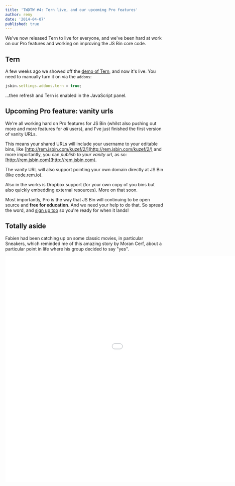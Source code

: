 ```yaml
---
title: 'TWDTW #4: Tern live, and our upcoming Pro features'
author: remy
date: '2014-04-07'
published: true
---
```



We've now released Tern to live for everyone, and we've been hard at work on our Pro features and working on improving the JS Bin core code.

## Tern

A few weeks ago we showed off the [demo of Tern](/blog/twdtw-1-sass-tern-security#tern), and now it's live. You need to manually turn it on via the `addons`:

```js
jsbin.settings.addons.tern = true;
```

...then refresh and Tern is enabled in the JavaScript panel.

## Upcoming Pro feature: vanity urls

We're all working hard on Pro features for JS Bin (whilst also pushing out more and more features for *all* users), and I've just finished the first version of vanity URLs. 

This means your shared URLs will include your username to your editable bins, like [http://rem.jsbin.com/kuzef/2/](http://rem.jsbin.com/kuzef/2/) and more importantly, you can *publish to your vanity url*, as so: [http://rem.jsbin.com](http://rem.jsbin.com).

The vanity URL will also support pointing your own domain directly at JS Bin (like code.rem.io).

Also in the works is Dropbox support (for your own copy of you bins but also quickly embedding external resources). More on that soon.

Most importantly, Pro is the way that JS Bin will continuing to be open source and **free for education**. And we need your help to do that. So spread the word, and [sign up too](https://jsbin.com/register) so you're ready for when it lands!

## Totally aside

Fabien had been catching up on some classic movies, in particular Sneakers, which reminded me of this amazing story by Moran Cerf, about a particular point in life where his group decided to say "yes".

<div class="embed-container"><iframe width="1280" height="720" src="//www.youtube.com/embed/RJVHTQSvUIo" frameborder="0" allowfullscreen></iframe></div>

